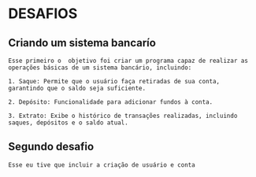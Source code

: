 # DESAFIOS

## Criando um sistema bancarío
    Esse primeiro o  objetivo foi criar um programa capaz de realizar as operações básicas de um sistema bancário, incluindo:

    1. Saque: Permite que o usuário faça retiradas de sua conta, garantindo que o saldo seja suficiente.
    
    2. Depósito: Funcionalidade para adicionar fundos à conta.
    
    3. Extrato: Exibe o histórico de transações realizadas, incluindo saques, depósitos e o saldo atual.


## Segundo desafio
    Esse eu tive que incluir a criação de usuário e conta